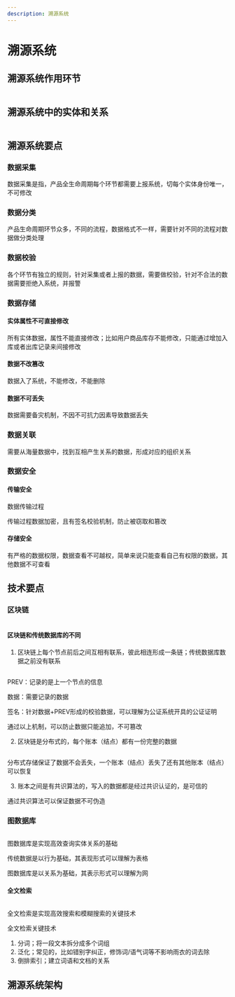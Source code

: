 ```yaml
---
description: 溯源系统
---
```


# 溯源系统

## 溯源系统作用环节



<figure><img src=".gitbook/assets/溯源概览.drawio.png" alt=""><figcaption></figcaption></figure>

## 溯源系统中的实体和关系



<figure><img src=".gitbook/assets/溯源关系.drawio.png" alt=""><figcaption></figcaption></figure>

## 溯源系统要点

### 数据采集

数据采集是指，产品全生命周期每个环节都需要上报系统，切每个实体身份唯一，不可修改

### 数据分类

产品生命周期环节众多，不同的流程，数据格式不一样，需要针对不同的流程对数据做分类处理

### 数据校验

各个环节有独立的规则，针对采集或者上报的数据，需要做校验，针对不合法的数据需要拒绝入系统，并报警

### 数据存储

#### 实体属性不可直接修改

所有实体数据，属性不能直接修改；比如用户商品库存不能修改，只能通过增加入库或者出库记录来间接修改

#### 数据不改篡改

数据入了系统，不能修改，不能删除

#### 数据不可丢失

数据需要备灾机制，不因不可抗力因素导致数据丢失

### 数据关联

需要从海量数据中，找到互相产生关系的数据，形成对应的组织关系

### 数据安全

#### 传输安全

&#x20;数据传输过程

传输过程数据加密，且有签名校验机制，防止被窃取和篡改

#### 存储安全

有严格的数据权限，数据查看不可越权，简单来说只能查看自己有权限的数据，其他数据不可查看

## 技术要点

### 区块链



<figure><img src=".gitbook/assets/区块链.drawio.png" alt=""><figcaption></figcaption></figure>

#### 区块链和传统数据库的不同

1. 区块链上每个节点前后之间互相有联系，彼此相连形成一条链；传统数据库数据之前没有联系



<figure><img src=".gitbook/assets/区块链节点.drawio.png" alt=""><figcaption></figcaption></figure>

PREV：记录的是上一个节点的信息

数据：需要记录的数据

签名：针对数据+PREV形成的校验数据，可以理解为公证系统开具的公证证明

通过以上机制，可以防止数据只能追加，不可篡改

2. 区块链是分布式的，每个账本（结点）都有一份完整的数据



<figure><img src=".gitbook/assets/区块链共识.drawio.png" alt=""><figcaption></figcaption></figure>

分布式存储保证了数据不会丢失，一个账本（结点）丢失了还有其他账本（结点）可以恢复

3. 账本之间是有共识算法的，写入的数据都是经过共识认证的，是可信的

通过共识算法可以保证数据不可伪造

### 图数据库

<figure><img src=".gitbook/assets/image (2).png" alt=""><figcaption></figcaption></figure>

图数据库是实现高效查询实体关系的基础

传统数据是以行为基础，其表现形式可以理解为表格

图数据库是以关系为基础，其表示形式可以理解为网

#### 全文检索

<figure><img src=".gitbook/assets/image (1) (1).png" alt=""><figcaption></figcaption></figure>

全文检索是实现高效搜索和模糊搜索的关键技术

全文检索关键技术

1. 分词；将一段文本拆分成多个词组
2. 泛化；常见的，比如错别字纠正，修饰词/语气词等不影响雨衣的词去除
3. 倒排索引；建立词语和文档的关系

## 溯源系统架构



<figure><img src=".gitbook/assets/溯源系统设计.drawio.png" alt=""><figcaption></figcaption></figure>
